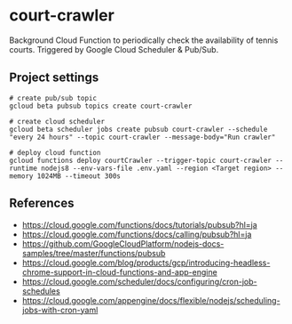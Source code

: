 # court-crawler

Background Cloud Function to periodically check the availability of tennis courts. Triggered by Google Cloud Scheduler & Pub/Sub.

## Project settings

```
# create pub/sub topic
gcloud beta pubsub topics create court-crawler

# create cloud scheduler
gcloud beta scheduler jobs create pubsub court-crawler --schedule "every 24 hours" --topic court-crawler --message-body="Run crawler"

# deploy cloud function
gcloud functions deploy courtCrawler --trigger-topic court-crawler --runtime nodejs8 --env-vars-file .env.yaml --region <Target region> --memory 1024MB --timeout 300s
```

## References

- https://cloud.google.com/functions/docs/tutorials/pubsub?hl=ja
- https://cloud.google.com/functions/docs/calling/pubsub?hl=ja
- https://github.com/GoogleCloudPlatform/nodejs-docs-samples/tree/master/functions/pubsub
- https://cloud.google.com/blog/products/gcp/introducing-headless-chrome-support-in-cloud-functions-and-app-engine
- https://cloud.google.com/scheduler/docs/configuring/cron-job-schedules
- https://cloud.google.com/appengine/docs/flexible/nodejs/scheduling-jobs-with-cron-yaml
